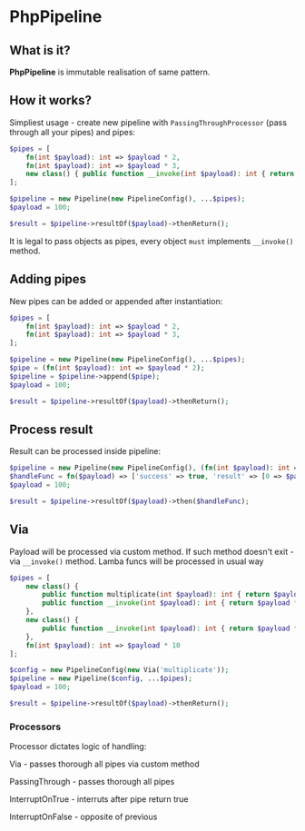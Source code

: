 # PhpPipeline

## What is it?

**PhpPipeline** is immutable realisation of same pattern.

## How it works?
Simpliest usage - create new pipeline with `PassingThroughProcessor` (pass through all your pipes) and pipes:

```php
$pipes = [
    fn(int $payload): int => $payload * 2,
    fn(int $payload): int => $payload * 3,
    new class() { public function __invoke(int $payload): int { return $payload * 4; } }
];

$pipeline = new Pipeline(new PipelineConfig(), ...$pipes);
$payload = 100;

$result = $pipeline->resultOf($payload)->thenReturn();
```
It is legal to pass objects as pipes, every object `must` implements `__invoke()` method.

## Adding pipes 
New pipes can be added or appended after instantiation:
```php
$pipes = [
    fn(int $payload): int => $payload * 2,
    fn(int $payload): int => $payload * 3,
];

$pipeline = new Pipeline(new PipelineConfig(), ...$pipes);
$pipe = (fn(int $payload): int => $payload * 2);
$pipeline = $pipeline->append($pipe);
$payload = 100;

$result = $pipeline->resultOf($payload)->thenReturn();
```


## Process result
Result can be processed inside pipeline:
```php
$pipeline = new Pipeline(new PipelineConfig(), (fn(int $payload): int => $payload * 2));
$handleFunc = fn($payload) => ['success' => true, 'result' => [0 => $payload]];
$payload = 100;

$result = $pipeline->resultOf($payload)->then($handleFunc);
```

## Via
Payload will be processed via custom method. 
If such method doesn't exit - via `__invoke()` method.
Lamba funcs will be processed in usual way
```php
$pipes = [
    new class() {
        public function multiplicate(int $payload): int { return $payload * 4; }
        public function __invoke(int $payload): int { return $payload * 4; }
    },
    new class() {
        public function __invoke(int $payload): int { return $payload * 4; }
    },
    fn(int $payload): int => $payload * 10
];

$config = new PipelineConfig(new Via('multiplicate'));
$pipeline = new Pipeline($config, ...$pipes);
$payload = 100;

$result = $pipeline->resultOf($payload)->thenReturn();
```

### Processors
Processor dictates logic of handling:

Via - passes thorough all pipes via custom method

PassingThrough - passes thorough all pipes

InterruptOnTrue - interruts after pipe return true

InterruptOnFalse - opposite of previous

